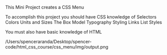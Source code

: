 This Mini Project creates a CSS Menu

To accomplish this project you should have CSS knowledge of
Selectors
Colors
Units and Sizes
The Box Model
Typography
Styling Links
List Styles

You must also have basic knowledge of HTML

/Users/spenceraranda/Desktop/spencer-code/html_css_course/css_menu/img/output.png 
